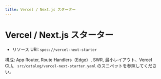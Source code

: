```yaml
---
title: Vercel / Next.js スターター
---
```


# Vercel / Next.js スターター

- リソース URI: `spec://vercel-next-starter`

構成: App Router, Route Handlers（Edge）, SWR, 最小レイアウト、Vercel CLI。
`src/catalog/vercel-next-starter.yaml` のスニペットを参照してください。

